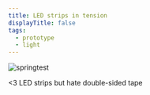 ```yaml
---
title: LED strips in tension
displayTitle: false
tags:
  - prototype
  - light
---
```


![springtest](https://d2w9rnfcy7mm78.cloudfront.net/10811413/original_550141c684993bc4a810d0b8ec008d46.png?1613641947?bc=0)

<3 LED strips but hate double-sided tape